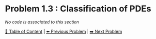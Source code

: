 # Problem 1.3 : Classification of PDEs

_No code is associated to this section_

[:book: Table of Content](../README.md) | [:arrow_left: Previous Problem](../prob1.2/README.md) | [:arrow_right: Next Problem](../prob1.4/README.md)